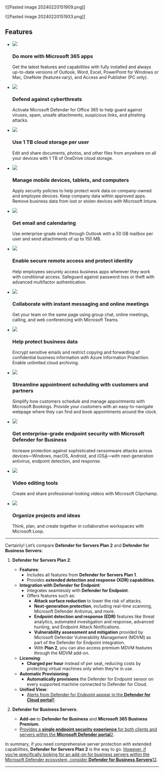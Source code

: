 
![[Pasted image 20240220151909.png]]

![[Pasted image 20240220151933.png]]



## Features

- ![](https://cdn-dynmedia-1.microsoft.com/is/image/microsoftcorp/icon01_RE44NVe?resMode=sharp2&op_usm=1.5,0.65,15,0&wid=80&hei=35&qlt=100&fit=constrain)
    
    ### Do more with Microsoft 365 apps
    
    Get the latest features and capabilities with fully installed and always up-to-date versions of Outlook, Word, Excel, PowerPoint for Windows or Mac, OneNote (features vary), and Access and Publisher (PC only).
    
- ![](https://cdn-dynmedia-1.microsoft.com/is/image/microsoftcorp/icon04_RE453nX?resMode=sharp2&op_usm=1.5,0.65,15,0&wid=80&hei=35&qlt=100&fit=constrain)
    
    ### Defend against cyberthreats
    
    Activate Microsoft Defender for Office 365 to help guard against viruses, spam, unsafe attachments, suspicious links, and phishing attacks.
    

- ![](https://cdn-dynmedia-1.microsoft.com/is/image/microsoftcorp/icon03_RE450Zu?resMode=sharp2&op_usm=1.5,0.65,15,0&wid=80&hei=35&qlt=100&fit=constrain)
    
    ### Use 1 TB cloud storage per user
    
    Edit and share documents, photos, and other files from anywhere on all your devices with 1 TB of OneDrive cloud storage.
    
- ![](https://cdn-dynmedia-1.microsoft.com/is/image/microsoftcorp/icon06_RE44Lop?resMode=sharp2&op_usm=1.5,0.65,15,0&wid=80&hei=35&qlt=100&fit=constrain)
    
    ### Manage mobile devices, tablets, and computers
    
    Apply security policies to help protect work data on company-owned and employee devices. Keep company data within approved apps. Remove business data from lost or stolen devices with Microsoft Intune.
    

- ![](https://cdn-dynmedia-1.microsoft.com/is/image/microsoftcorp/icon05_RE44Lom?resMode=sharp2&op_usm=1.5,0.65,15,0&wid=80&hei=35&qlt=100&fit=constrain)
    
    ### Get email and calendaring
    
    Use enterprise-grade email through Outlook with a 50 GB mailbox per user and send attachments of up to 150 MB.
    
- ![](https://cdn-dynmedia-1.microsoft.com/is/image/microsoftcorp/icon08_RE44NVh?resMode=sharp2&op_usm=1.5,0.65,15,0&wid=80&hei=35&qlt=100&fit=constrain)
    
    ### Enable secure remote access and protect identity
    
    Help employees securely access business apps wherever they work with conditional access. Safeguard against password loss or theft with advanced multifactor authentication.
    

- ![](https://cdn-dynmedia-1.microsoft.com/is/image/microsoftcorp/icon07_RE44Qyb?resMode=sharp2&op_usm=1.5,0.65,15,0&wid=80&hei=35&qlt=100&fit=constrain)
    
    ### Collaborate with instant messaging and online meetings
    
    Get your team on the same page using group chat, online meetings, calling, and web conferencing with Microsoft Teams.
    
- ![](https://cdn-dynmedia-1.microsoft.com/is/image/microsoftcorp/Icon_SimplifiedMultiUser_80x35_RE4mHyw?resMode=sharp2&op_usm=1.5,0.65,15,0&wid=80&hei=35&qlt=100&fit=constrain)
    
    ### Help protect business data
    
    Encrypt sensitive emails and restrict copying and forwarding of confidential business information with Azure Information Protection. Enable unlimited cloud archiving.
    

- ![](https://cdn-dynmedia-1.microsoft.com/is/image/microsoftcorp/icon02_RE44Qy8?resMode=sharp2&op_usm=1.5,0.65,15,0&wid=80&hei=35&qlt=100&fit=constrain)
    
    ### Streamline appointment scheduling with customers and partners
    
    Simplify how customers schedule and manage appointments with Microsoft Bookings. Provide your customers with an easy-to-navigate webpage where they can find and book appointments around the clock.
    
- ![](https://cdn-dynmedia-1.microsoft.com/is/image/microsoftcorp/RWVJHP_RWWcgn?resMode=sharp2&op_usm=1.5,0.65,15,0&wid=80&hei=35&qlt=100&fit=constrain)
    
    ### Get enterprise-grade endpoint security with Microsoft Defender for Business
    
    Increase protection against sophisticated ransomware attacks across devices—Windows, macOS, Android, and iOS[4](https://www.microsoft.com/en-in/microsoft-365/business/microsoft-365-business-premium?activetab=pivot:overviewtab#footnote3)—with next-generation antivirus, endpoint detection, and response.
    

- ![](https://cdn-dynmedia-1.microsoft.com/is/image/microsoftcorp/Icon-video-editing-tools-80x35?resMode=sharp2&op_usm=1.5,0.65,15,0&wid=80&hei=35&qlt=100&fit=constrain)
    
    ### Video editing tools 
    
    Create and share professional-looking videos with Microsoft Clipchamp.
    
- ![](https://cdn-dynmedia-1.microsoft.com/is/image/microsoftcorp/Icon-organize-projects-and-ideas-80x35?resMode=sharp2&op_usm=1.5,0.65,15,0&wid=80&hei=35&qlt=100&fit=constrain)
    
    ### Organize projects and ideas
    
    Think, plan, and create together in collaborative workspaces with Microsoft Loop.




----
Certainly! Let’s compare **Defender for Servers Plan 2** and **Defender for Business Servers**:

1. **Defender for Servers Plan 2**:
    
    - **Features**:
        - Includes all features from **Defender for Servers Plan 1**.
        - Provides **extended detection and response (XDR) capabilities**.
    - **Integration with Defender for Endpoint**:
        - Integrates seamlessly with **Defender for Endpoint**.
        - Offers features such as:
            - **Attack surface reduction** to lower the risk of attacks.
            - **Next-generation protection**, including real-time scanning, Microsoft Defender Antivirus, and more.
            - **Endpoint detection and response (EDR)** features like threat analytics, automated investigation and response, advanced hunting, and Endpoint Attack Notifications.
            - **Vulnerability assessment and mitigation** provided by Microsoft Defender Vulnerability Management (MDVM) as part of the Defender for Endpoint integration.
            - With **Plan 2**, you can also access premium MDVM features through the MDVM add-on.
    - **Licensing**:
        - **Charged per hour** instead of per seat, reducing costs by protecting virtual machines only when they’re in use.
    - **Automatic Provisioning**:
        - **Automatically provisions** the Defender for Endpoint sensor on every supported machine connected to Defender for Cloud.
    - **Unified View**:
        - [Alerts from Defender for Endpoint appear in the **Defender for Cloud portal**](https://learn.microsoft.com/en-us/azure/defender-for-cloud/plan-defender-for-servers-select-plan)[1](https://learn.microsoft.com/en-us/azure/defender-for-cloud/plan-defender-for-servers-select-plan).
2. **Defender for Business Servers**:
    
    - **Add-on** to **Defender for Business** and **Microsoft 365 Business Premium**.
    - [Provides a **single endpoint security experience** for both clients and servers within the **Microsoft Defender portal**](https://learn.microsoft.com/en-us/microsoft-365/security/defender-business/mdb-faq?view=o365-worldwide)[2](https://learn.microsoft.com/en-us/microsoft-365/security/defender-business/mdb-faq?view=o365-worldwide).

In summary, if you need comprehensive server protection with extended capabilities, **Defender for Servers Plan 2** is the way to go. [However, if you’re specifically looking for an add-on for business servers within the Microsoft Defender ecosystem, consider **Defender for Business Servers**](https://learn.microsoft.com/en-us/azure/defender-for-cloud/plan-defender-for-servers-select-plan)[1](https://learn.microsoft.com/en-us/azure/defender-for-cloud/plan-defender-for-servers-select-plan)[2](https://learn.microsoft.com/en-us/microsoft-365/security/defender-business/mdb-faq?view=o365-worldwide).


---
